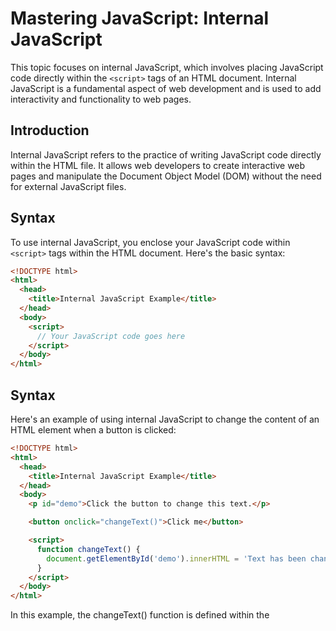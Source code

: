 # Mastering JavaScript: Internal JavaScript

This topic focuses on internal JavaScript, which involves placing JavaScript code directly within the `<script>` tags of an HTML document. Internal JavaScript is a fundamental aspect of web development and is used to add interactivity and functionality to web pages.

## Introduction

Internal JavaScript refers to the practice of writing JavaScript code directly within the HTML file. It allows web developers to create interactive web pages and manipulate the Document Object Model (DOM) without the need for external JavaScript files.

## Syntax

To use internal JavaScript, you enclose your JavaScript code within `<script>` tags within the HTML document. Here's the basic syntax:

```html
<!DOCTYPE html>
<html>
  <head>
    <title>Internal JavaScript Example</title>
  </head>
  <body>
    <script>
      // Your JavaScript code goes here
    </script>
  </body>
</html>
```

## Syntax

Here's an example of using internal JavaScript to change the content of an HTML element when a button is clicked:

```html
<!DOCTYPE html>
<html>
  <head>
    <title>Internal JavaScript Example</title>
  </head>
  <body>
    <p id="demo">Click the button to change this text.</p>

    <button onclick="changeText()">Click me</button>

    <script>
      function changeText() {
        document.getElementById('demo').innerHTML = 'Text has been changed!';
      }
    </script>
  </body>
</html>
```

In this example, the changeText() function is defined within the <script> tag, and the onclick attribute of the button element calls this function to change the content of the paragraph element.
